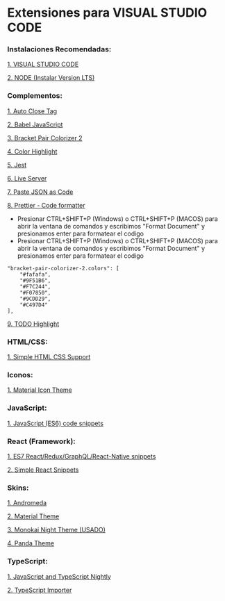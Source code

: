 # Extensiones para VISUAL STUDIO CODE

### Instalaciones Recomendadas:
[1. VISUAL STUDIO CODE](https://code.visualstudio.com/)

[2. NODE (Instalar Version LTS)](https://nodejs.org/es/)

### Complementos:
[1. Auto Close Tag](https://marketplace.visualstudio.com/items?itemName=formulahendry.auto-close-tag)

[2. Babel JavaScript](https://marketplace.visualstudio.com/items?itemName=mgmcdermott.vscode-language-babel)

[3. Bracket Pair Colorizer 2](https://marketplace.visualstudio.com/items?itemName=CoenraadS.bracket-pair-colorizer-2)

[4. Color Highlight](https://marketplace.visualstudio.com/items?itemName=naumovs.color-highlight)

[5. Jest](https://marketplace.visualstudio.com/items?itemName=Orta.vscode-jest)

[6. Live Server](https://marketplace.visualstudio.com/items?itemName=ritwickdey.LiveServer)

[7. Paste JSON as Code](https://marketplace.visualstudio.com/items?itemName=quicktype.quicktype)

[8. Prettier - Code formatter](https://marketplace.visualstudio.com/items?itemName=esbenp.prettier-vscode)

* Presionar CTRL+SHIFT+P (Windows) o CTRL+SHIFT+P (MACOS) para abrir la ventana de comandos y escribimos "Format Document" y presionamos enter para formatear el codigo
* Presionar CTRL+SHIFT+P (Windows) o CTRL+SHIFT+P (MACOS) para abrir la ventana de comandos y escribimos "Format Document" y presionamos enter para formatear el codigo
```
"bracket-pair-colorizer-2.colors": [
    "#fafafa",
    "#9F51B6",
    "#F7C244",
    "#F07850",
    "#9CDD29",
    "#C497D4"
],
```

[9. TODO Highlight](https://marketplace.visualstudio.com/items?itemName=wayou.vscode-todo-highlight)

### HTML/CSS:
[1. Simple HTML CSS Support](https://marketplace.visualstudio.com/items?itemName=ecmel.vscode-html-css)

### Iconos:
[1. Material Icon Theme](https://marketplace.visualstudio.com/items?itemName=PKief.material-icon-theme)

### JavaScript:
[1. JavaScript (ES6) code snippets](https://marketplace.visualstudio.com/items?itemName=xabikos.JavaScriptSnippets)

### React (Framework):
[1. ES7 React/Redux/GraphQL/React-Native snippets](https://marketplace.visualstudio.com/items?itemName=dsznajder.es7-react-js-snippets)

[2. Simple React Snippets](https://marketplace.visualstudio.com/items?itemName=burkeholland.simple-react-snippets)

### Skins:
[1. Andromeda](https://marketplace.visualstudio.com/items?itemName=EliverLara.andromeda)

[2. Material Theme](https://marketplace.visualstudio.com/items?itemName=Equinusocio.vsc-material-theme)

[3. Monokai Night Theme (USADO)](https://marketplace.visualstudio.com/items?itemName=fabiospampinato.vscode-monokai-night)

[4. Panda Theme](https://marketplace.visualstudio.com/items?itemName=tinkertrain.theme-panda)

### TypeScript:
[1. JavaScript and TypeScript Nightly](https://marketplace.visualstudio.com/items?itemName=ms-vscode.vscode-typescript-next)

[2. TypeScript Importer](https://marketplace.visualstudio.com/items?itemName=pmneo.tsimporter)
